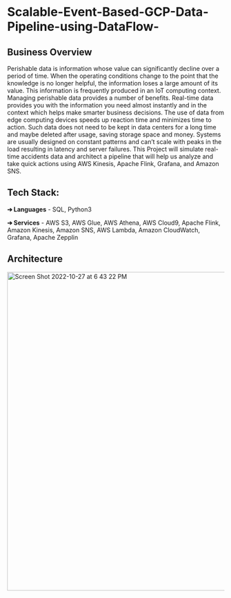 # Scalable-Event-Based-GCP-Data-Pipeline-using-DataFlow-

## Business Overview
Perishable data is information whose value can significantly decline over a period of
time. When the operating conditions change to the point that the knowledge is no longer
helpful, the information loses a large amount of its value. This information is frequently
produced in an IoT computing context. Managing perishable data provides a number of
benefits. Real-time data provides you with the information you need almost instantly and
in the context which helps make smarter business decisions. The use of data from edge
computing devices speeds up reaction time and minimizes time to action. Such data
does not need to be kept in data centers for a long time and maybe deleted after usage,
saving storage space and money. Systems are usually designed on constant patterns
and can’t scale with peaks in the load resulting in latency and server failures.
This Project will simulate real-time accidents data and architect a pipeline that will help
us analyze and take quick actions using AWS Kinesis, Apache Flink, Grafana, and
Amazon SNS.

## Tech Stack:
**➔ Languages** - SQL, Python3

**➔ Services** - AWS S3, AWS Glue, AWS Athena, AWS Cloud9, Apache Flink, Amazon Kinesis,
Amazon SNS, AWS Lambda, Amazon CloudWatch, Grafana, Apache Zepplin

## Architecture

<img width="740" alt="Screen Shot 2022-10-27 at 6 43 22 PM" src="https://user-images.githubusercontent.com/68578215/198446054-78a6443b-98eb-465e-8e60-faaf7c029779.png">

